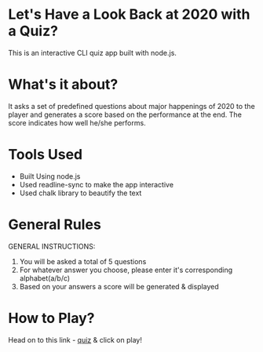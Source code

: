 # Let's Have a Look Back at 2020 with a Quiz?

This is an interactive CLI quiz app built with node.js. 

# What's it about?

It asks a set of predefined questions about major happenings of 2020 to the player and generates a score based on the performance at the end. The score indicates how well he/she performs.

# Tools Used

* Built Using node.js
* Used readline-sync to make the app interactive
* Used chalk library to beautify the text


# General Rules

GENERAL INSTRUCTIONS: 
1. You will be asked a total of 5 questions
2. For whatever answer you choose, please enter it's corresponding alphabet(a/b/c)
3. Based on your answers a score will be generated & displayed

# How to Play?

Head on to this link - [quiz](https://repl.it/@komalmann/Lets-have-a-look-back-at-2020-with-a-quiz?embed=1&output=1#index.js) & click on play!